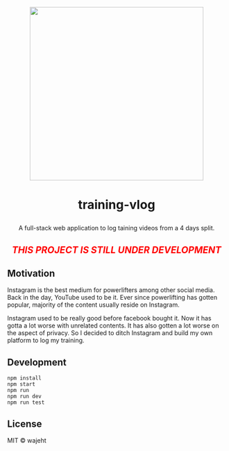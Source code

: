 <p align="center"><img src="https://raw.githubusercontent.com/wajeht/training-vlog/main/public/images/screenshot_index.png" width="400"></p>

# <p align="center">training-vlog</p>

<p align="center">A full-stack web application to log taining videos from a 4 days split.</p>

## <p align="center"><em><span style="color:red">THIS PROJECT IS STILL UNDER DEVELOPMENT</span></em></p>

## Motivation

Instagram is the best medium for powerlifters among other social media. Back in the day, YouTube used to be it. Ever since powerlifting has gotten popular, majority of the content usually reside on Instagram.

Instagram used to be really good before facebook bought it. Now it has gotta a lot worse with unrelated contents. It has also gotten a lot worse on the aspect of privacy. So I decided to ditch Instagram and build my own platform to log my training.

## Development

```
npm install
npm start
npm run
npm run dev
npm run test
```

## License

MIT © wajeht
